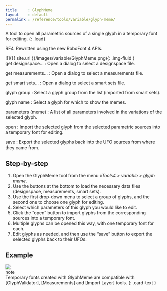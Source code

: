 ```yaml
---
title     : GlyphMeme
layout    : default
permalink : /reference/tools/variable/glyph-meme/
---
```


A tool to open all parametric sources of a single glyph in a temporary font for editing.
{: .lead}

<span class="badge text-bg-success rounded-0">RF4</span> Rewritten using the new RoboFont 4 APIs.

<div class='row'>
<div class='col-4' markdown='1'>
![]({{ site.url }}/images/variable/GlyphMeme.png){: .img-fluid }
</div>
<div class='col-8' markdown='1'>
get designspace…
: Open a dialog to select a designspace file.

get measurements…
: Open a dialog to select a measurements file.

get smart sets…
: Open a dialog to select a smart sets file.

glyph group
: Select a glyph group from the list (imported from smart sets).

glyph name
: Select a glyph for which to show the memes.

parameters (meme)
: A list of all parameters involved in the variations of the selected glyph.

open
: Import the selected glyph from the selected parametric sources into a temporary font for editing.

save
: Export the selected glyphs back into the UFO sources from where they came from.

</div>
</div>


Step-by-step
------------

1. Open the GlyphMeme tool from the menu *xTools4 > variable > glyph meme*.
2. Use the buttons at the bottom to load the necessary data files (designspace, measurements, smart sets).
3. Use the first drop-down menu to select a group of glyphs, and the second one to choose one glyph for editing.
4. Select which parameters of this glyph you would like to edit.
5. Click the “open” button to import glyphs from the corresponding sources into a temporary font.
6. Multiple glyphs can be opened this way, with one temporary font for each.
7. Edit glyphs as needed, and then use the “save” button to export the selected glyphs back to their UFOs.


Example
-------

<img class='img-fluid' src='{{ site.url }}/images/variable/GlyphMeme_font.png' />


<div class="card bg-light my-3 rounded-0">
<div class="card-header">note</div>
<div class="card-body" markdown='1'>
Temporary fonts created with GlyphMeme are compatible with [GlyphValidator], [Measurements] and [Import Layer] tools.
{: .card-text }
</div>
</div>

[GlyphValidator]: ../glyph-validator
[Measurements]: ../measurements
[Import Layer]: ../../glyphs/layers/import/
